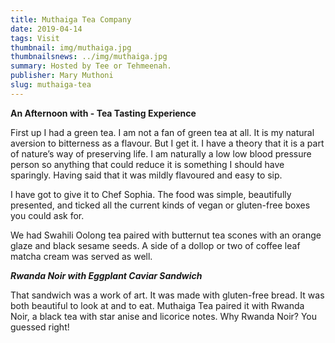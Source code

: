 ```yaml
---
title: Muthaiga Tea Company
date: 2019-04-14
tags: Visit
thumbnail: img/muthaiga.jpg
thumbnailsnews: ../img/muthaiga.jpg
summary: Hosted by Tee or Tehmeenah.
publisher: Mary Muthoni
slug: muthaiga-tea
---
```


__An Afternoon with - Tea Tasting Experience__

First up I had a green tea. I am not a fan of green tea at all. It is my natural aversion to bitterness as a flavour. But I get it. I have a theory that it is a part of nature’s way of preserving life. I am naturally a low low blood pressure person so anything that could reduce it is something I should have sparingly. Having said that it was mildly flavoured and easy to sip.

I have got to give it to Chef Sophia. The food was simple, beautifully presented, and ticked all the current kinds of vegan or gluten-free boxes you could ask for.

We had Swahili Oolong tea paired with butternut tea scones with an orange glaze and black sesame seeds. A side of a dollop or two of coffee leaf matcha cream was served as well.

***Rwanda Noir with Eggplant Caviar Sandwich***

That sandwich was a work of art. It was made with gluten-free bread. It was both beautiful to look at and to eat. Muthaiga Tea paired it with Rwanda Noir, a black tea with star anise and licorice notes. Why Rwanda Noir? You guessed right!

